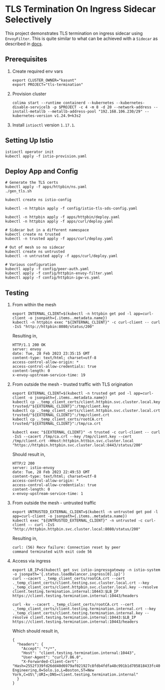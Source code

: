 # TLS Termination On Ingress Sidecar Selectively

This project demonstrates TLS termination on ingress sidecar using `EnvoyFilter`. This is quite similar to what can be achieved with a `Sidecar` as described in [docs](https://istio.io/latest/docs/tasks/traffic-management/ingress/ingress-sidecar-tls-termination/).

## Prerequisites

1. Create required env vars

    ```
    export CLUSTER_OWNER="kasunt"
    export PROJECT="tls-termination"
    ```

2. Provision cluster

    ```
    colima start --runtime containerd --kubernetes --kubernetes-disable-servicelb -p $PROJECT -c 4 -m 8 -d 20 --network-address --install-metallb --metallb-address-pool "192.168.106.230/29" --kubernetes-version v1.24.9+k3s2
    ```

3. Install `istioctl` version `1.17.1`.

## Setting Up Istio

```
istioctl operator init
kubectl apply -f istio-provision.yaml
```

## Deploy App and Config

```
# Generate the TLS certs
kubectl apply -f apps/httpbin/ns.yaml
./gen_tls.sh

kubectl create ns istio-config

kubectl -n httpbin apply -f config/istio-tls-sds-config.yaml

kubectl -n httpbin apply -f apps/httpbin/deploy.yaml
kubectl -n httpbin apply -f apps/curl/deploy.yaml

# Sidecar but in a different namespace
kubectl create ns trusted
kubectl -n trusted apply -f apps/curl/deploy.yaml

# Out of mesh so no sidecar
kubectl create ns untrusted
kubectl -n untrusted apply -f apps/curl/deploy.yaml

# Various configuration
kubectl apply -f config/peer-auth.yaml
kubectl apply -f config/httpbin-envoy-filter.yaml
kubectl apply -f config/httpbin-igw-vs.yaml
```

## Testing

1. From within the mesh

    ```
    export INTERNAL_CLIENT=$(kubectl -n httpbin get pod -l app=curl-client -o jsonpath={.items..metadata.name})
    kubectl -n httpbin exec "${INTERNAL_CLIENT}" -c curl-client -- curl -IsS "http://httpbin:8080/status/200"
    ```

    Resulting in,

    ```
    HTTP/1.1 200 OK
    server: envoy
    date: Tue, 28 Feb 2023 23:35:15 GMT
    content-type: text/html; charset=utf-8
    access-control-allow-origin: *
    access-control-allow-credentials: true
    content-length: 0
    x-envoy-upstream-service-time: 19
    ```

2. From outside the mesh - trusted traffic with TLS origination

    ```
    export EXTERNAL_CLIENT=$(kubectl -n trusted get pod -l app=curl-client -o jsonpath={.items..metadata.name})
    kubectl cp ._temp_client_certs/client.httpbin.svc.cluster.local.key trusted/"${EXTERNAL_CLIENT}":/tmp/client.key
    kubectl cp ._temp_client_certs/client.httpbin.svc.cluster.local.crt trusted/"${EXTERNAL_CLIENT}":/tmp/client.crt
    kubectl cp ._temp_client_certs/rootCA.crt trusted/"${EXTERNAL_CLIENT}":/tmp/ca.crt

    kubectl exec "${EXTERNAL_CLIENT}" -n trusted -c curl-client -- curl -IsS --cacert /tmp/ca.crt --key /tmp/client.key --cert /tmp/client.crt -HHost:httpbin.httbin.svc.cluster.local "https://httpbin.httpbin.svc.cluster.local:8443/status/200"
    ```

    Should result in,

    ```
    HTTP/2 200
    server: istio-envoy
    date: Tue, 28 Feb 2023 22:49:53 GMT
    content-type: text/html; charset=utf-8
    access-control-allow-origin: *
    access-control-allow-credentials: true
    content-length: 0
    x-envoy-upstream-service-time: 1
    ```

3. From outside the mesh - untrusted traffic

    ```
    export UNTRUSTED_EXTERNAL_CLIENT=$(kubectl -n untrusted get pod -l app=curl-client -o jsonpath={.items..metadata.name})
    kubectl exec "${UNTRUSTED_EXTERNAL_CLIENT}" -n untrusted -c curl-client -- curl -IsS "http://httpbin.httpbin.svc.cluster.local:8080/status/200"
    ```

    Resulting in,

    ```
    curl: (56) Recv failure: Connection reset by peer
    command terminated with exit code 56
    ```

4. Access via ingress

    ```
    export LB_IP=$(kubectl get svc istio-ingressgateway -n istio-system -o jsonpath='{.status.loadBalancer.ingress[0].ip}')
    curl --cacert ._temp_client_certs/rootCA.crt --cert ._temp_client_certs/client.testing.svc.cluster.local.crt --key ._temp_client_certs/client.httpbin.svc.cluster.local.key --resolve client.testing.termination.internal:10443:$LB_IP https://client.testing.termination.internal:10443/headers

    curl -kv --cacert ._temp_client_certs/rootCA.crt --cert ._temp_client_certs/client.testing.termination.internal.crt --key ._temp_client_certs/client.testing.termination.internal.key --resolve client.testing.termination.internal:10443:$LB_IP https://client.testing.termination.internal:10443/headers
    ```
    
    Which should result in,

    ```
    {
      "headers": {
        "Accept": "*/*",
        "Host": "client.testing.termination.internal:10443",
        "User-Agent": "curl/7.86.0",
        "X-Forwarded-Client-Cert": "Hash=2552f339fd26dd40d6979af021927c8fdb4fdfa48c991b1d705818433fc40a21;Subject=\"CN=client.testing.termination.internal,OU=Field Engineering,O=Solo.io,L=Boston,ST=New York,C=US\";URI=;DNS=client.testing.termination.internal"
      }
    }
    ```